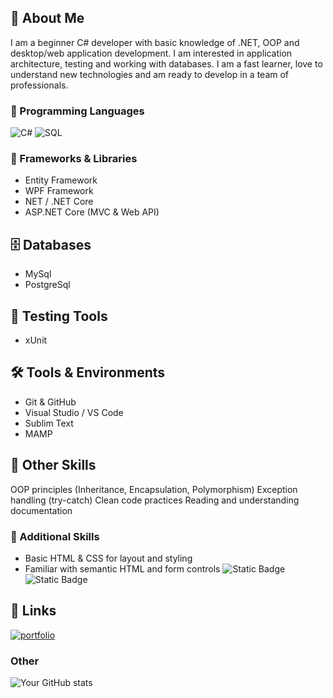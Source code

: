 ## 🚀 About Me
I am a beginner C# developer with basic knowledge of .NET, OOP and desktop/web application development. I am interested in application architecture, testing and working with databases. I am a fast learner, love to understand new technologies and am ready to develop in a team of professionals.
### 🧠 Programming Languages
![C#](https://img.shields.io/badge/C%23-blue?style=for-the-badge&logo=c-sharp&logoColor=white)
![SQL](https://img.shields.io/badge/SQL-F29111?style=for-the-badge&logo=postgresql&logoColor=white)
### 🧱 Frameworks & Libraries
- Entity Framework
- WPF Framework
- NET / .NET Core
- ASP.NET Core (MVC & Web API)
## 🗄️ Databases
- MySql
- PostgreSql
## 🧪 Testing Tools
- xUnit
## 🛠 Tools & Environments
- Git & GitHub
- Visual Studio / VS Code
- Sublim Text
- MAMP
## 🔁 Other Skills
OOP principles (Inheritance, Encapsulation, Polymorphism)
Exception handling (try-catch)
Clean code practices
Reading and understanding documentation
### 🔧 Additional Skills
- Basic HTML & CSS for layout and styling
- Familiar with semantic HTML and form controls
![Static Badge](https://img.shields.io/badge/HTML-orange)
![Static Badge](https://img.shields.io/badge/CSS-blue)

## 🔗 Links
[![portfolio](https://img.shields.io/badge/my_portfolio-000?style=for-the-badge&logo=ko-fi&logoColor=white)](/////)
### Other
![Your GitHub stats](https://github-readme-stats.vercel.app/api?username=D1xer231&show_icons=true&theme=dark)
